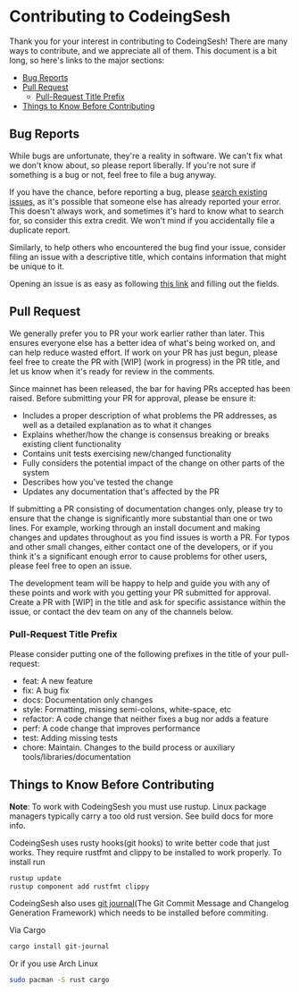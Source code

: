 # Contributing to CodeingSesh

Thank you for your interest in contributing to CodeingSesh! There are many ways to contribute, and we appreciate all of them. This document is a bit long, so here's links to the major sections:

- [Bug Reports](#bug-reports)
- [Pull Request](#pull-request)
  - [Pull-Request Title Prefix](#pull-request-title-prefix)
- [Things to Know Before Contributing](#things-to-know-before-contributing)

## Bug Reports

While bugs are unfortunate, they're a reality in software. We can't fix what we don't know about, so please report liberally. If you're not sure if something is a bug or not, feel free to file a bug anyway.

If you have the chance, before reporting a bug, please [search existing issues](https://github.com/CodeingSesh/CodeingSesh/search?q=&type=Issues&utf8=%E2%9C%93), as it's possible that someone else has already reported your error. This doesn't always work, and sometimes it's hard to know what to search for, so consider this extra credit. We won't mind if you accidentally file a duplicate report.

Similarly, to help others who encountered the bug find your issue, consider filing an issue with a descriptive title, which contains information that might be unique to it.

Opening an issue is as easy as following [this link](https://github.com/CodeingSesh/CodeingSesh/issues/new) and filling out the fields.

## Pull Request

We generally prefer you to PR your work earlier rather than later. This ensures everyone else has a better idea of what's being worked on, and can help reduce wasted effort. If work on your PR has just begun, please feel free to create the PR with [WIP] (work in progress) in the PR title, and let us know when it's ready for review in the comments.

Since mainnet has been released, the bar for having PRs accepted has been raised. Before submitting your PR for approval, please be ensure it:

- Includes a proper description of what problems the PR addresses, as well as a detailed explanation as to what it changes
- Explains whether/how the change is consensus breaking or breaks existing client functionality
- Contains unit tests exercising new/changed functionality
- Fully considers the potential impact of the change on other parts of the system
- Describes how you've tested the change
- Updates any documentation that's affected by the PR

If submitting a PR consisting of documentation changes only, please try to ensure that the change is significantly more substantial than one or two lines. For example, working through an install document and making changes and updates throughout as you find issues is worth a PR. For typos and other small changes, either contact one of the developers, or if you think it's a significant enough error to cause problems for other users, please feel free to open an issue.

The development team will be happy to help and guide you with any of these points and work with you getting your PR submitted for approval. Create a PR with [WIP] in the title and ask for specific assistance within the issue, or contact the dev team on any of the channels below.

### Pull-Request Title Prefix

Please consider putting one of the following prefixes in the title of your pull-request:

- feat: A new feature
- fix: A bug fix
- docs: Documentation only changes
- style: Formatting, missing semi-colons, white-space, etc
- refactor: A code change that neither fixes a bug nor adds a feature
- perf: A code change that improves performance
- test: Adding missing tests
- chore: Maintain. Changes to the build process or auxiliary tools/libraries/documentation

## Things to Know Before Contributing

**Note**: To work with CodeingSesh you must use rustup. Linux package managers typically carry a too old rust version. See build docs for more info.

CodeingSesh uses rusty hooks(git hooks) to write better code that just works. They require rustfmt and clippy to be installed to work properly. To install run

```sh
rustup update
rustup component add rustfmt clippy
```

CodeingSesh also uses [git journal](https://github.com/saschagrunert/git-journal)(The Git Commit Message and Changelog Generation Framework) which needs to be installed before commiting.

Via Cargo
```sh
cargo install git-journal
```

Or if you use Arch Linux
```sh
sudo pacman -S rust cargo
```
